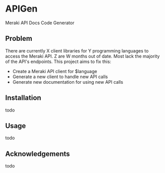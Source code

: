 # APIGen 
Meraki API Docs Code Generator

## Problem
There are currently X client libraries for Y programming languages to
access the Meraki API. Z are W months out of date. Most lack the majority
of the API's endpoints. This project aims to fix this: 

* Create a Meraki API client for $language
* Generate a new client to handle new API calls
* Generate new documentation for using new API calls

## Installation
todo
## Usage
todo
## Acknowledgements
todo